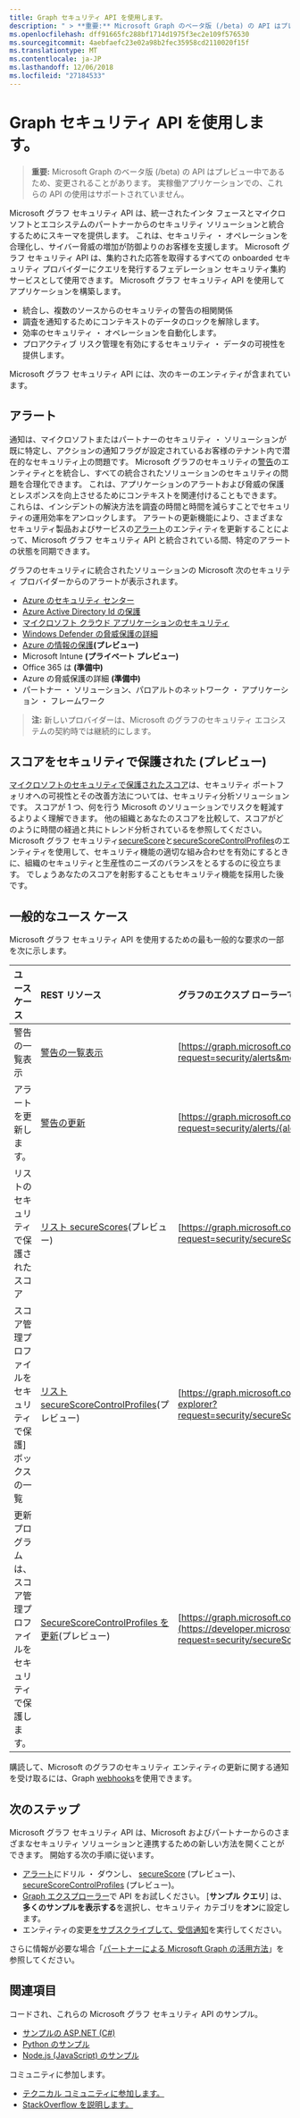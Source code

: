 ```yaml
---
title: Graph セキュリティ API を使用します。
description: " > **重要:** Microsoft Graph のベータ版 (/beta) の API はプレビュー中であるため、変更されることがあります。 実稼働アプリケーションでの、これらの API の使用はサポートされていません。"
ms.openlocfilehash: dff91665fc288bf1714d1975f3ec2e109f576530
ms.sourcegitcommit: 4aebfaefc23e02a98b2fec35958cd2110020f15f
ms.translationtype: MT
ms.contentlocale: ja-JP
ms.lasthandoff: 12/06/2018
ms.locfileid: "27184533"
---
```

# <a name="use-the-microsoft-graph-security-api"></a>Graph セキュリティ API を使用します。

 > **重要:** Microsoft Graph のベータ版 (/beta) の API はプレビュー中であるため、変更されることがあります。 実稼働アプリケーションでの、これらの API の使用はサポートされていません。

Microsoft グラフ セキュリティ API は、統一されたインタ フェースとマイクロソフトとエコシステムのパートナーからのセキュリティ ソリューションと統合するためにスキーマを提供します。 これは、セキュリティ ・ オペレーションを合理化し、サイバー脅威の増加が防御よりのお客様を支援します。 Microsoft グラフ セキュリティ API は、集約された応答を取得するすべての onboarded セキュリティ プロバイダーにクエリを発行するフェデレーション セキュリティ集約サービスとして使用できます。 Microsoft グラフ セキュリティ API を使用してアプリケーションを構築します。

- 統合し、複数のソースからのセキュリティの警告の相関関係
- 調査を通知するためにコンテキストのデータのロックを解除します。
- 効率のセキュリティ ・ オペレーションを自動化します。
- プロアクティブ リスク管理を有効にするセキュリティ ・ データの可視性を提供します。

Microsoft グラフ セキュリティ API には、次のキーのエンティティが含まれています。

## <a name="alerts"></a>アラート

通知は、マイクロソフトまたはパートナーのセキュリティ ・ ソリューションが既に特定し、アクションの通知フラグが設定されているお客様のテナント内で潜在的なセキュリティ上の問題です。 Microsoft グラフのセキュリティの[警告](alert.md)のエンティティとを統合し、すべての統合されたソリューションのセキュリティの問題を合理化できます。 これは、アプリケーションのアラートおよび脅威の保護とレスポンスを向上させるためにコンテキストを関連付けることもできます。 これらは、インシデントの解決方法を調査の時間と時間を減らすことでセキュリティの運用効率をアンロックします。 アラートの更新機能により、さまざまなセキュリティ製品およびサービスの[アラート](alert.md)のエンティティを更新することによって、Microsoft グラフ セキュリティ API と統合されている間、特定のアラートの状態を同期できます。

グラフのセキュリティに統合されたソリューションの Microsoft 次のセキュリティ プロバイダーからのアラートが表示されます。

- [Azure のセキュリティ センター](https://docs.microsoft.com/azure/security-center/security-center-alerts-type)
- [Azure Active Directory Id の保護](https://docs.microsoft.com/azure/active-directory/identity-protection/playbook)
- [マイクロソフト クラウド アプリケーションのセキュリティ](https://docs.microsoft.com/cloud-app-security/monitor-alerts )
- [Windows Defender の脅威保護の詳細](https://docs.microsoft.com/windows/security/threat-protection/windows-defender-atp/attack-simulations-windows-defender-advanced-threat-protection)
- [Azure の情報の保護](https://docs.microsoft.com/azure/information-protection/faqs#i-see-azure-information-protection-is-listed-as-a-security-provider-for-microsoft-graph-securityhow-does-this-work-and-what-alerts-will-i-receive)**(プレビュー)**
- Microsoft Intune **(プライベート プレビュー)**
- Office 365 は **(準備中)**
- Azure の脅威保護の詳細 **(準備中)**
- パートナー ・ ソリューション、パロアルトのネットワーク ・ アプリケーション ・ フレームワーク

> **注:** 新しいプロバイダーは、Microsoft のグラフのセキュリティ エコシステムの契約時では継続的にします。

## <a name="secure-score-preview"></a>スコアをセキュリティで保護された (プレビュー)

[マイクロソフトのセキュリティで保護されたスコア](https://techcommunity.microsoft.com/t5/Security-Privacy-and-Compliance/Office-365-Secure-Score-is-now-Microsoft-Secure-Score/ba-p/182358)は、セキュリティ ポートフォリオへの可視性とその改善方法については、セキュリティ分析ソリューションです。 スコアが 1 つ、何を行う Microsoft のソリューションでリスクを軽減するよりよく理解できます。 他の組織とあなたのスコアを比較して、スコアがどのように時間の経過と共にトレンド分析されているを参照してください。 Microsoft グラフ セキュリティ[secureScore](securescores.md)と[secureScoreControlProfiles](securescorecontrolprofiles.md)のエンティティを使用して、セキュリティ機能の適切な組み合わせを有効にするときに、組織のセキュリティと生産性のニーズのバランスをとるするのに役立ちます。 でしょうあなたのスコアを射影することもセキュリティ機能を採用した後です。

## <a name="common-use-cases"></a>一般的なユース ケース

Microsoft グラフ セキュリティ API を使用するための最も一般的な要求の一部を次に示します。

| **ユース ケース**   | **REST リソース** | **グラフのエクスプ ローラーで試してみよう** |
|:---------------|:--------|:----------|
| 警告の一覧表示 | [警告の一覧表示](../api/alert-list.md) | [https://graph.microsoft.com/beta/security/alerts](https://developer.microsoft.com/graph/graph-explorer?request=security/alerts&method=GET&version=beta&GraphUrl=https://graph.microsoft.com) |
| アラートを更新します。 | [警告の更新](../api/alert-update.md) | [https://graph.microsoft.com/beta/security/alerts/{alert-id}](https://developer.microsoft.com/graph/graph-explorer?request=security/alerts/{alert-id}&method=PATCH&version=beta&GraphUrl=https://graph.microsoft.com) |
|リストのセキュリティで保護されたスコア|[リスト secureScores](../api/securescores-list.md)(プレビュー)|[https://graph.microsoft.com/beta/security/secureScores](https://developer.microsoft.com/graph/graph-explorer?request=security/secureScores&method=GET&version=beta&GraphUrl=https://graph.microsoft.com)|
|スコア管理プロファイルをセキュリティで保護] ボックスの一覧|[リスト secureScoreControlProfiles](../api/securescorecontrolprofiles-list.md)(プレビュー)|[https://graph.microsoft.com/beta/security/secureScoreControlProfiles](https://developer.microsoft.com/graph/graph-explorer?request=security/secureScoreControlProfiles&method=GET&version=beta&GraphUrl=https://graph.microsoft.com)|
|更新プログラムは、スコア管理プロファイルをセキュリティで保護します。|[SecureScoreControlProfiles を更新](../api/securescorecontrolprofiles-update.md)(プレビュー)|[https://graph.microsoft.com/beta/security/secureScoreControlProfiles/{id}](https://developer.microsoft.com/graph/graph-explorer?request=security/secureScoreControlProfiles/{id}&method=PATCH&version=beta&GraphUrl=https://graph.microsoft.com)|

購読して、Microsoft のグラフのセキュリティ エンティティの更新に関する通知を受け取るには、Graph [webhooks](/graph/webhooks)を使用できます。

## <a name="next-steps"></a>次のステップ

Microsoft グラフ セキュリティ API は、Microsoft およびパートナーからのさまざまなセキュリティ ソリューションと連携するための新しい方法を開くことができます。 開始する次の手順に従います。

- [アラート](alert.md)にドリル ・ ダウンし、 [secureScore](securescores.md) (プレビュー)、 [secureScoreControlProfiles](securescorecontrolprofiles.md) (プレビュー)。
- [Graph エクスプローラー](https://developer.microsoft.com/graph/graph-explorer)で API をお試しください。 [**サンプル クエリ**] は、**多くのサンプルを表示する**を選択し、セキュリティ カテゴリを**オン**に設定します。
- エンティティの変更[をサブスクライブして、受信通知](/graph/webhooks)を実行してください。

さらに情報が必要な場合「[パートナーによる Microsoft Graph の活用方法](https://developer.microsoft.com/graph/graph/examples#partners)」を参照してください。

## <a name="see-also"></a>関連項目

コードされ、これらの Microsoft グラフ セキュリティ API のサンプル。

- [サンプルの ASP.NET (C#)](https://github.com/microsoftgraph/aspnet-security-api-sample)
- [Python のサンプル](https://github.com/microsoftgraph/python-security-rest-sample)
- [Node.js (JavaScript) のサンプル](https://github.com/microsoftgraph/nodejs-security-sample)

コミュニティに参加します。

- [テクニカル コミュニティに参加します。](https://aka.ms/graphsecuritycommunity)
- [StackOverflow を説明します。](https://stackoverflow.com/questions/tagged/microsoft-graph-security)
